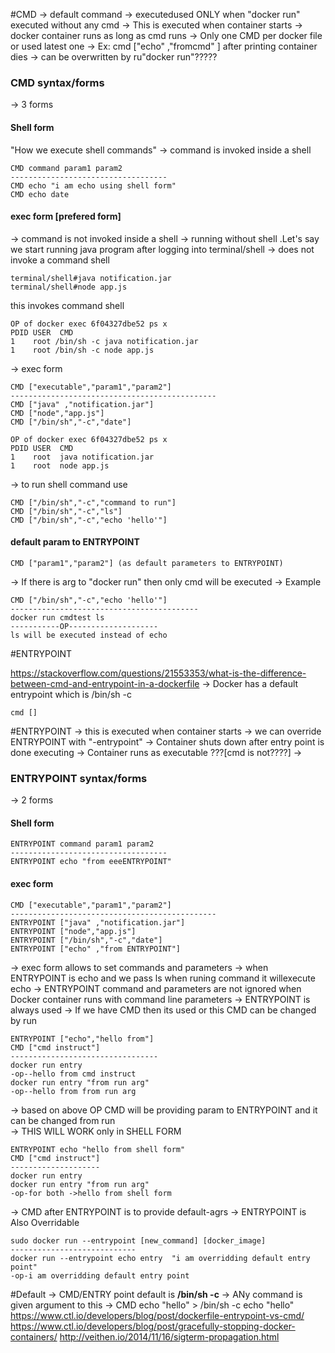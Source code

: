#CMD
->  default command
-> executedused ONLY when "docker run" executed without any cmd
-> This is executed when container starts 
-> docker container runs as long as cmd runs 
-> Only one CMD per docker file or used latest one
-> Ex: cmd ["echo" ,"fromcmd" ] after printing container dies
-> can be overwritten by ru"docker run"?????
### CMD syntax/forms
-> 3 forms 
#### Shell form 
"How we execute shell commands"
-> command is invoked inside a shell
```shell
CMD command param1 param2
-----------------------------------
CMD echo "i am echo using shell form"
CMD echo date
```

#### exec form [prefered form]
-> command is not invoked inside a shell
-> running without shell .Let's say we start running java program after logging into terminal/shell 
-> does not invoke a command shell
```shell
terminal/shell#java notification.jar 
terminal/shell#node app.js 
```
this invokes command shell

```shell
OP of docker exec 6f04327dbe52 ps x
PDID USER  CMD
1    root /bin/sh -c java notification.jar
1    root /bin/sh -c node app.js
```

-> exec form 
```shell
CMD ["executable","param1","param2"]
----------------------------------------------
CMD ["java" ,"notification.jar"]
CMD ["node","app.js"]
CMD ["/bin/sh","-c","date"]
```
```shell
OP of docker exec 6f04327dbe52 ps x
PDID USER  CMD
1    root  java notification.jar
1    root  node app.js
```
-> to run shell command use 
```shell
CMD ["/bin/sh","-c","command to run"]
CMD ["/bin/sh","-c","ls"]
CMD ["/bin/sh","-c","echo 'hello'"]
```
#### default param to ENTRYPOINT 
```shell
CMD ["param1","param2"] (as default parameters to ENTRYPOINT)
```
-> If there is arg to "docker run" then only cmd will be executed 
-> Example 
```shell
CMD ["/bin/sh","-c","echo 'hello'"]
------------------------------------------
docker run cmdtest ls
-----------OP--------------------
ls will be executed instead of echo
```

#ENTRYPOINT

https://stackoverflow.com/questions/21553353/what-is-the-difference-between-cmd-and-entrypoint-in-a-dockerfile
-> Docker has a default entrypoint which is /bin/sh -c
```shell
cmd []
```

#ENTRYPOINT
-> this is executed when container starts 
-> we can override ENTRYPOINT with "-entrypoint"
-> Container shuts down after entry point is done executing 
-> Container runs as executable ???[cmd is not????]
->

### ENTRYPOINT syntax/forms
-> 2 forms
#### Shell form
```shell
ENTRYPOINT command param1 param2
-----------------------------------
ENTRYPOINT echo "from eeeENTRYPOINT"
```
#### exec form
```shell
CMD ["executable","param1","param2"]
----------------------------------------------
ENTRYPOINT ["java" ,"notification.jar"]
ENTRYPOINT ["node","app.js"]
ENTRYPOINT ["/bin/sh","-c","date"]
ENTRYPOINT ["echo" ,"from ENTRYPOINT"]
```
-> exec form allows to set commands and parameters
-> when ENTRYPOINT is echo and we pass ls when runing command it willexecute echo
-> ENTRYPOINT command and parameters are not ignored when Docker container runs with command line parameters
-> ENTRYPOINT is always used 
-> If we have CMD then its used or this CMD can be changed by run 

```shell
ENTRYPOINT ["echo","hello from"]
CMD ["cmd instruct"]
---------------------------------
docker run entry 
-op--hello from cmd instruct
docker run entry "from run arg"
-op--hello from from run arg
```
-> based on above OP CMD will be providing param to ENTRYPOINT and it can be changed from run  
-> THIS WILL WORK only in SHELL FORM 
```shell
ENTRYPOINT echo "hello from shell form"
CMD ["cmd instruct"]
--------------------
docker run entry
docker run entry "from run arg"
-op-for both ->hello from shell form
```

-> CMD after ENTRYPOINT is to provide default-agrs
-> ENTRYPOINT is Also Overridable
```shell
sudo docker run --entrypoint [new_command] [docker_image]
----------------------------
docker run --entrypoint echo entry  "i am overridding default entry point"
-op-i am overridding default entry point
```

#Default
-> CMD/ENTRY point default is **/bin/sh -c**
-> ANy command is given argument to this 
-> CMD echo "hello" > /bin/sh -c echo "hello"
https://www.ctl.io/developers/blog/post/dockerfile-entrypoint-vs-cmd/
https://www.ctl.io/developers/blog/post/gracefully-stopping-docker-containers/
http://veithen.io/2014/11/16/sigterm-propagation.html